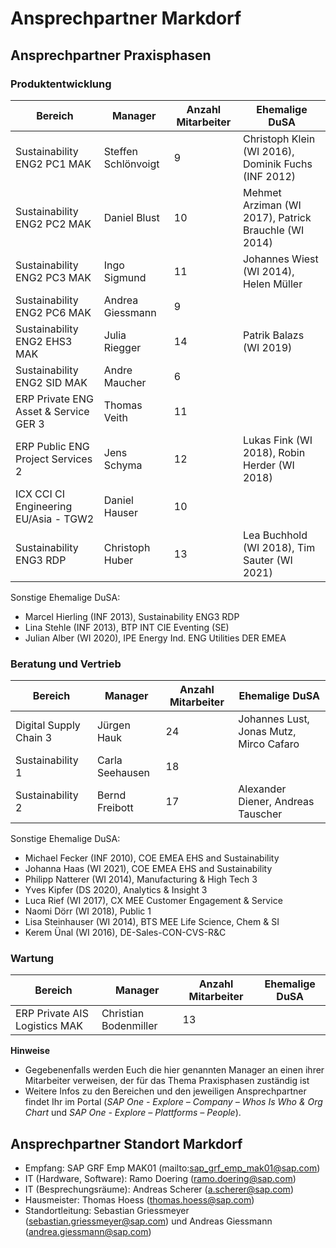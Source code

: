 # Ansprechpartner Markdorf

## Ansprechpartner Praxisphasen

### Produktentwicklung

| Bereich                               | Manager             | Anzahl Mitarbeiter | Ehemalige DuSA                                       |
|---------------------------------------|---------------------|--------------------|------------------------------------------------------|
| Sustainability ENG2 PC1 MAK           | Steffen Schlönvoigt | 9                  | Christoph Klein (WI 2016), Dominik Fuchs (INF 2012)  |
| Sustainability ENG2 PC2 MAK           | Daniel Blust        | 10                 | Mehmet Arziman (WI 2017), Patrick Brauchle (WI 2014) |
| Sustainability ENG2 PC3 MAK           | Ingo Sigmund        | 11                 | Johannes Wiest (WI 2014), Helen Müller               |
| Sustainability ENG2 PC6 MAK           | Andrea Giessmann    | 9                  |                                                      |
| Sustainability ENG2 EHS3 MAK          | Julia  Riegger      | 14                 | Patrik Balazs (WI 2019)                              |
| Sustainability ENG2 SID MAK           | Andre Maucher       | 6                  |                                                      |
| ERP Private ENG Asset & Service GER 3 | Thomas Veith        | 11                 |                                                      |
| ERP Public ENG Project Services 2     | Jens Schyma         | 12                 | Lukas Fink (WI 2018), Robin Herder (WI 2018)         |
| ICX CCI CI Engineering EU/Asia - TGW2 | Daniel Hauser       | 10                 |                                                      |
| Sustainability ENG3 RDP               | Christoph Huber     | 13                 | Lea Buchhold (WI 2018), Tim Sauter (WI 2021)         |

Sonstige Ehemalige DuSA:
- Marcel Hierling (INF 2013), Sustainability ENG3 RDP
- Lina Stehle (INF 2013), BTP INT CIE Eventing (SE)
- Julian Alber (WI 2020), IPE Energy Ind. ENG Utilities DER EMEA

### Beratung und Vertrieb

| Bereich                  | Manager         | Anzahl Mitarbeiter | Ehemalige DuSA                          |
|--------------------------|-----------------|--------------------|-----------------------------------------|
| Digital   Supply Chain 3 | Jürgen Hauk     | 24                 | Johannes Lust, Jonas Mutz, Mirco Cafaro |
| Sustainability   1       | Carla Seehausen | 18                 |                                         |
| Sustainability   2       | Bernd Freibott  | 17                 | Alexander Diener, Andreas Tauscher      |

Sonstige Ehemalige DuSA:
- Michael Fecker (INF 2010), COE EMEA EHS and Sustainability
- Johanna Haas (WI 2021), COE EMEA EHS and Sustainability
- Philipp Natterer (WI 2014), Manufacturing & High Tech 3
- Yves Kipfer (DS 2020), Analytics & Insight 3
- Luca Rief (WI 2017), CX MEE Customer Engagement & Service
- Naomi Dörr (WI 2018), Public 1
- Lisa Steinhauser (WI 2014), BTS MEE Life Science, Chem & SI
- Kerem Ünal (WI 2016), DE-Sales-CON-CVS-R&C

### Wartung

| Bereich                       | Manager               | Anzahl Mitarbeiter | Ehemalige DuSA |
|-------------------------------|-----------------------|--------------------|----------------|
| ERP Private AIS Logistics MAK | Christian Bodenmiller | 13                 |                |

**Hinweise**
- Gegebenenfalls werden Euch die hier genannten Manager an einen ihrer Mitarbeiter verweisen, der für das Thema Praxisphasen zuständig ist
- Weitere Infos zu den Bereichen und den jeweiligen Ansprechpartner findet Ihr im Portal (_SAP One - Explore – Company – Whos Is Who & Org Chart_ und _SAP One - Explore – Plattforms – People_).

## Ansprechpartner Standort Markdorf

- Empfang: SAP GRF Emp MAK01 (mailto:sap_grf_emp_mak01@sap.com)
- IT (Hardware, Software): Ramo Doering (ramo.doering@sap.com)
- IT (Besprechungsräume): Andreas Scherer (a.scherer@sap.com)
- Hausmeister: Thomas Hoess (thomas.hoess@sap.com)
- Standortleitung: Sebastian Griessmeyer (sebastian.griessmeyer@sap.com) und Andreas Giessmann (andrea.giessmann@sap.com)
